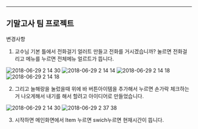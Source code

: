 ----------------
기말고사 팀 프로젝트
----------------
변경사항

1. 교수님 기본 틀에서 전화걸기 얼러트 만들고 전화를 거시겠습니까? 눌르면 전화걸리고 메뉴를 누르면 전체메뉴 얼르트가 뜹니다.

![2018-06-29 2 14 30](https://user-images.githubusercontent.com/37132895/42074460-60bdb47a-7ba7-11e8-80f9-aa52cffe065e.png)
![2018-06-29 2 14 14](https://user-images.githubusercontent.com/37132895/42074428-317a3238-7ba7-11e8-957b-45f6e71efdd4.png)
![2018-06-29 2 14 18](https://user-images.githubusercontent.com/37132895/42074485-85aa65a8-7ba7-11e8-96d5-24458764faf8.png)
![2018-06-29 2 14 18](https://user-images.githubusercontent.com/37132895/42074501-951386c8-7ba7-11e8-847b-5c9d645cbada.png)

2. 그리고 늘해랑을 눌렀을때 위에 바 버튼아이템을 추가해서 누르면 손가락 체크하는거 나오게해서 내기를 해서 할려고 아이디어로 만들었습니다.

![2018-06-29 2 14 30](https://user-images.githubusercontent.com/37132895/42074558-cc35a280-7ba7-11e8-9445-42e3247268e1.png)
![2018-06-29 2 37 38](https://user-images.githubusercontent.com/37132895/42075116-55365bae-7baa-11e8-914d-35aabae1a05e.png)




3. 시작하면 메인화면에서 Item 누르면 swich누르면 현재시간이 뜹니다.
